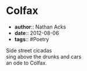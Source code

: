 # Colfax

* **author**:: Nathan Acks
* **date**:: 2012-08-06
* **tags**:: #Poetry

Side street cicadas  
sing above the drunks and cars  
an ode to Colfax.
